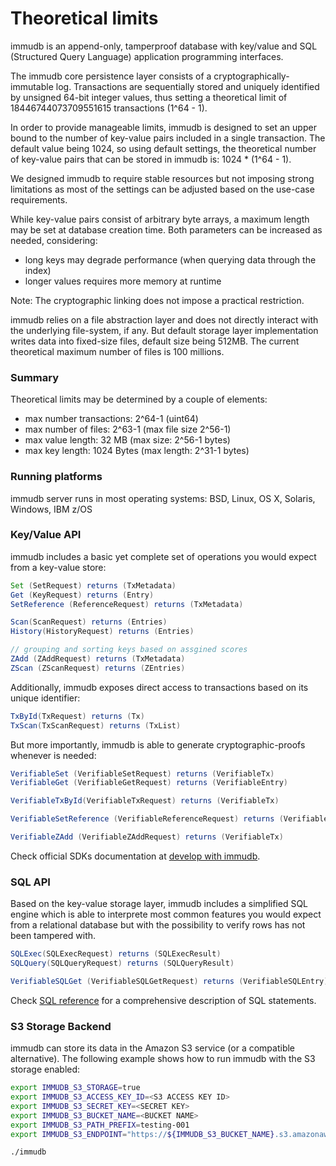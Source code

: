 # Theoretical limits

<WrappedSection>

immudb is an append-only, tamperproof database with key/value and SQL (Structured Query Language) application programming interfaces.

The immudb core persistence layer consists of a cryptographically-immutable log. Transactions are sequentially stored and uniquely identified by unsigned 64-bit integer values, thus setting a theoretical limit of 18446744073709551615 transactions (1^64 - 1).

In order to provide manageable limits, immudb is designed to set an upper bound to the number of key-value pairs included in a single transaction. The default value being 1024, so using default settings, the theoretical number of key-value pairs that can be stored in immudb is: 1024 * (1^64 - 1).

We designed immudb to require stable resources but not imposing strong limitations as most of the settings can be adjusted based on the use-case requirements.

While key-value pairs consist of arbitrary byte arrays, a maximum length may be set at database creation time. Both parameters can be increased as needed, considering:
- long keys may degrade performance (when querying data through the index)
- longer values requires more memory at runtime

Note: The cryptographic linking does not impose a practical restriction.

immudb relies on a file abstraction layer and does not directly interact with the underlying file-system, if any. But default storage layer implementation writes data into fixed-size files, default size being 512MB. The current theoretical maximum number of files is 100 millions.

### Summary

Theoretical limits may be determined by a couple of elements:
-  max number transactions: 2^64-1 (uint64)
-  max number of files: 2^63-1 (max file size 2^56-1)
-  max value length: 32 MB (max size: 2^56-1 bytes)
-  max key length: 1024 Bytes (max length: 2^31-1 bytes)

### Running platforms

immudb server runs in most operating systems: BSD, Linux, OS X, Solaris, Windows, IBM z/OS


### Key/Value API

immudb includes a basic yet complete set of operations you would expect from a key-value store: 

```java
Set (SetRequest) returns (TxMetadata)
Get (KeyRequest) returns (Entry)
SetReference (ReferenceRequest) returns (TxMetadata)

Scan(ScanRequest) returns (Entries)
History(HistoryRequest) returns (Entries)

// grouping and sorting keys based on assgined scores
ZAdd (ZAddRequest) returns (TxMetadata)
ZScan (ZScanRequest) returns (ZEntries)
```

Additionally, immudb exposes direct access to transactions based on its unique identifier:

```java
TxById(TxRequest) returns (Tx)
TxScan(TxScanRequest) returns (TxList)
```

But more importantly, immudb is able to generate cryptographic-proofs whenever is needed:

```java
VerifiableSet (VerifiableSetRequest) returns (VerifiableTx)
VerifiableGet (VerifiableGetRequest) returns (VerifiableEntry)

VerifiableTxById(VerifiableTxRequest) returns (VerifiableTx)

VerifiableSetReference (VerifiableReferenceRequest) returns (VerifiableTx)

VerifiableZAdd (VerifiableZAddRequest) returns (VerifiableTx)
```

Check official SDKs documentation at [develop with immudb](../develop/connection).

### SQL API

Based on the key-value storage layer, immudb includes a simplified SQL engine which is able to interprete most common features you
would expect from a relational database but with the possibility to verify rows has not been tampered with.

```java
SQLExec(SQLExecRequest) returns (SQLExecResult)
SQLQuery(SQLQueryRequest) returns (SQLQueryResult)

VerifiableSQLGet (VerifiableSQLGetRequest) returns (VerifiableSQLEntry)
```

Check [SQL reference](../reference/sql) for a comprehensive description of SQL statements.

### S3 Storage Backend

immudb can store its data in the Amazon S3 service (or a compatible alternative). The following example shows how to run immudb with the S3 storage enabled:

```bash
export IMMUDB_S3_STORAGE=true
export IMMUDB_S3_ACCESS_KEY_ID=<S3 ACCESS KEY ID>
export IMMUDB_S3_SECRET_KEY=<SECRET KEY>
export IMMUDB_S3_BUCKET_NAME=<BUCKET NAME>
export IMMUDB_S3_PATH_PREFIX=testing-001
export IMMUDB_S3_ENDPOINT="https://${IMMUDB_S3_BUCKET_NAME}.s3.amazonaws.com"

./immudb
```


</WrappedSection>